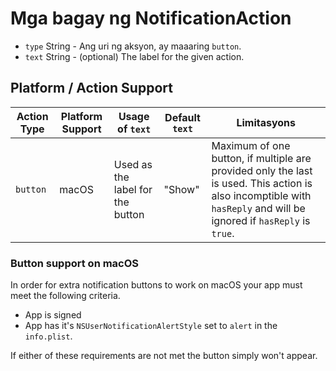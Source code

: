 # Mga bagay ng NotificationAction

* `type` String - Ang uri ng aksyon, ay maaaring `button`.
* `text` String - (optional) The label for the given action.

## Platform / Action Support

| Action Type | Platform Support | Usage of `text`                  | Default `text` | Limitasyons                                                                                                                                                         |
| ----------- | ---------------- | -------------------------------- | -------------- | ------------------------------------------------------------------------------------------------------------------------------------------------------------------- |
| `button`    | macOS            | Used as the label for the button | "Show"         | Maximum of one button, if multiple are provided only the last is used. This action is also incomptible with `hasReply` and will be ignored if `hasReply` is `true`. |

### Button support on macOS

In order for extra notification buttons to work on macOS your app must meet the following criteria.

* App is signed
* App has it's `NSUserNotificationAlertStyle` set to `alert` in the `info.plist`.

If either of these requirements are not met the button simply won't appear.
